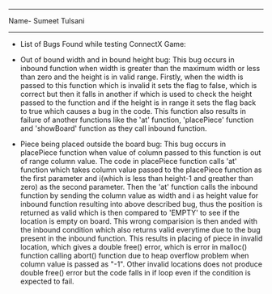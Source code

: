 ***************************
Name- Sumeet Tulsani
***************************

* List of Bugs Found while testing ConnectX Game:

- Out of bound width and in bound height bug:
  This bug occurs in inbound function when width is greater than the maximum width or less than zero and 
  the height is in valid range. Firstly, when the width is passed to this function which is invalid it 
  sets the flag to false, which is correct but then it falls in another if which is used to check the 
  height passed to the function and if the height is in range it sets the flag back to true which causes
  a bug in the code. This function also results in failure of another functions like the 'at' function, 
  'placePiece' function and 'showBoard' function as they call inbound function.

- Piece being placed outside the board bug:
  This bug occurs in placePiece function when value of column passed to this function is out of range column
  value. The code in placePiece function calls 'at' function which takes column value passed to the placePiece 
  function as the first parameter and i(which is less than height-1 and greather than zero) as the second 
  parameter. Then the 'at' function calls the inbound function by sending the column value as width and i as 
  height value for inbound function resulting into above described bug, thus the position is returned as valid
  which is then compared to 'EMPTY' to see if the location is empty on board. This wrong comparision is then 
  anded with the inbound condition which also returns valid everytime due to the bug present in the inbound
  function. This results in placing of piece in invalid location, which gives a double free() error, which is
  error in malloc() function calling abort() function due to heap overflow problem when column value is passed 
  as "-1". Other invalid locations does not produce double free() error but the code falls in if loop even if
  the condition is expected to fail.
  
